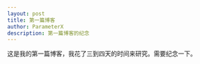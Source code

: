 ```yaml
---
layout: post
title: 第一篇博客
author: ParameterX
description: 第一篇博客的纪念
---
```

这是我的第一篇博客，我花了三到四天的时间来研究。需要纪念一下。